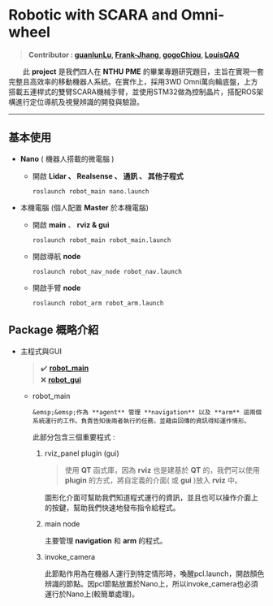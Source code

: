 # Robotic with SCARA and Omni-wheel

>**Contributor : [guanlunLu](https://github.com/guanlunlu), [Frank-Jhang](https://github.com/Frank-Jhang), [gogoChiou](https://github.com/gogochiou), [LouisQAQ](https://github.com/Louis208908)**

&emsp;&emsp;此 **project** 是我們四人在 **NTHU PME** 的畢業專題研究題目，主旨在實現一套完整且高效率的移動機器人系統。在實作上，採用3WD Omni萬向輪底盤，上方搭載五連桿式的雙臂SCARA機械手臂，並使用STM32做為控制晶片，搭配ROS架構進行定位導航及視覺辨識的開發與驗證。

---

## 基本使用

* **Nano** ( 機器人搭載的微電腦 )
    * 開啟 **Lidar 、 Realsense 、 通訊 、 其他子程式**

        ```
        roslaunch robot_main nano.launch
        ```

* 本機電腦 (個人配置 **Master** 於本機電腦)
    * 開啟 **main** 、 **rviz & gui** 

        ```
        roslaunch robot_main robot_main.launch
        ```
    
    * 開啟導航 **node**

        ```
        roslaunch robot_nav_node robot_nav.launch
        ```
    
    * 開啟手臂 **node**

        ```
        roslaunch robot_arm robot_arm.launch
        ```

## **Package** 概略介紹

* 主程式與GUI

    > :heavy_check_mark: **[robot_main](https://github.com/gogochiou/NTHUproject_ws/tree/main/src/robot_main)** <br>
    > :x: **[robot_gui](https://github.com/gogochiou/NTHUproject_ws/tree/main/src/robot_gui)**

    * robot_main

        `&emsp;&emsp;作為 **agent** 管理 **navigation** 以及 **arm** 這兩個系統運行的工作。負責告知後兩者執行的任務，並藉由回傳的資訊得知運作情形。`
        
        此部分包含三個重要程式 :

        1. rviz_panel plugin (gui)
            
            > 使用 **QT** 函式庫，因為 **rviz** 也是建基於 **QT** 的，我們可以使用 **plugin** 的方式，將自定義的介面( 或 **gui** )放入 **rviz** 中。
            
            圖形化介面可幫助我們知道程式運行的資訊，並且也可以操作介面上的按鍵，幫助我們快速地發布指令給程式。

        2. main node

            主要管理 **navigation** 和 **arm** 的程式。

        3. invoke_camera

            此節點作用為在機器人運行到特定情形時，喚醒pcl.launch，開啟顏色辨識的節點。因pcl節點放置於Nano上，所以invoke_camera也必須運行於Nano上(較簡單處理)。


